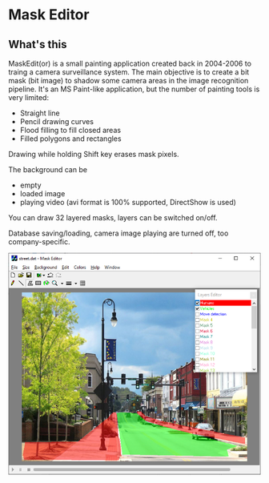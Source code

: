 
# Mask Editor

## What's this

MaskEdit(or) is a small painting application created back in 2004-2006 to traing a camera surveillance system.
The main objective is to create a bit mask (bit image) to shadow some camera areas in the image recognition pipeline.
It's an MS Paint-like application, but the number of painting tools is very limited:

- Straight line
- Pencil drawing curves
- Flood filling to fill closed areas
- Filled polygons and rectangles

Drawing while holding Shift key erases mask pixels.

The background can be
- empty
- loaded image
- playing video (avi format is 100% supported, DirectShow is used)

You can draw 32 layered masks, layers can be switched on/off.

Database saving/loading, camera image playing are turned off, too company-specific.

![image info](./sample/MaskEditor-sshot1.png)

